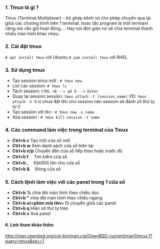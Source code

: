### 1. Tmux là gì ?
Tmux (Terminal Multiplexer) - bộ ghép kênh nó cho phép chuyển qua lại giữa các chương trình trên 1 terminal. hoac tắc program là một termianl riêng mà vẫn giữ hoạt động.... Hay nói đơn giản nó sẽ chia terminal thành nhiều màn hình khác nhau.
###  2. Cài đặt tmux
`# apt install tmux` với Ubuntu 
`# yum install tmux` với RHEL	

### 3. Sử dụng tmux
- Tạo session tmux mới :
`# tmux new`
- List các session:
`# tmux ls`
- Tách session:
`CTRL +B --> gõ D --> Enter`
- Quay lại session session:
`tmux attach -t [session_name]`
VD: `tmux attach -t 0` vì chưa đặt tên cho session nên session sẽ đánh số thứ tự từ 0
- Tạo session với tên :
`# tmux new -s name`
- Xóa session :
`# tmux kill-session -t name`

### 4. Các command làm việc trong terminal của Tmux
- **Ctrl+b c**  Tạo một cửa sổ mới
- **Ctrl+b w**  Xem danh sách cửa sổ hiện tại
- **Ctrl+b n/p**  Chuyển đến cửa sổ tiếp theo hoặc trước đó
- **Ctrl+b f**  　Tìm kiếm cửa sổ
- **Ctrl+b ,**  　Đặt/Đổi tên cho cửa sổ
- **Ctrl+b &**  　Đóng cửa sổ

### 5. Cách lệnh làm việc với các panel trong 1 cửa sổ
- **Ctrl+b %**  chia đôi màn hình theo chiều dọc
- **Ctrl+b "**   chia đôi màn hình theo chiều ngang
- **Ctrl+b o/<phím mũi tên>**   Di chuyển giữa các panel
- **Ctrl+b q**    Hiện số thứ tự trên
- **Ctrl+b x**   Xoá panel
#### 6. Link tham khảo thêm
http://man.openbsd.org/cgi-bin/man.cgi/OpenBSD-current/man1/tmux.1?query=tmux&sec=1
